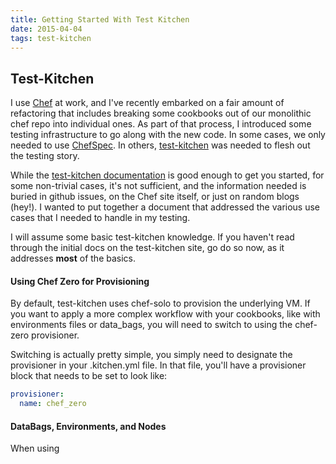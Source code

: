 ```yaml
---
title: Getting Started With Test Kitchen
date: 2015-04-04
tags: test-kitchen
---
```


<h2>Test-Kitchen</h2>

I use [Chef](https://www.chef.io) at work, and I've recently embarked on a fair
amount of refactoring that includes breaking some cookbooks out of our monolithic
chef repo into individual ones. As part of that process, I introduced some testing
infrastructure to go along with the new code. In some cases, we only needed to
use [ChefSpec](http://sethvargo.github.io/chefspec/). In others,
[test-kitchen](http://kitchen.ci/) was needed to flesh out the testing story.

While the [test-kitchen documentation](http://kitchen.ci/docs/getting-started/)
is good enough to get you started, for some non-trivial cases, it's not sufficient,
and the information needed is buried in github issues, on the Chef site itself,
or just on random blogs (hey!). I wanted to put together a document that addressed
the various use cases that I needed to handle in my testing.

I will assume some basic test-kitchen knowledge. If you haven't read through the
initial docs on the test-kitchen site, go do so now, as it addresses __most__ of
the basics.

<h4>Using Chef Zero for Provisioning</h4>

By default, test-kitchen uses chef-solo to provision the underlying VM. If you
want to apply a more complex workflow with your cookbooks, like with environments
files or data_bags, you will need to switch to using the chef-zero provisioner.

Switching is actually pretty simple, you simply need to designate the provisioner
in your .kitchen.yml file. In that file, you'll have a provisioner block that needs
to be set to look like:

```yaml
provisioner:
  name: chef_zero
```

<h4>DataBags, Environments, and Nodes</h4>

When using 
